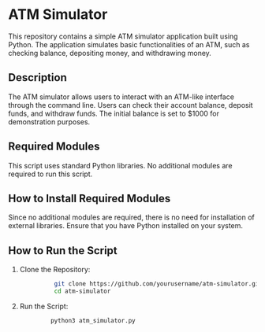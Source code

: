 # ATM Simulator

This repository contains a simple ATM simulator application built using Python. The application simulates basic functionalities of an ATM, such as checking balance, depositing money, and withdrawing money.

##  Description
The ATM simulator allows users to interact with an ATM-like interface through the command line. Users can check their account balance, deposit funds, and withdraw funds. The initial balance is set to $1000 for demonstration purposes.

##  Required Modules
This script uses standard Python libraries. No additional modules are required to run this script.

## How to Install Required Modules
Since no additional modules are required, there is no need for installation of external libraries. Ensure that you have Python installed on your system.

## How to Run the Script
1. Clone the Repository:
```bash 
             git clone https://github.com/yourusername/atm-simulator.git
             cd atm-simulator
```
2. Run the Script:
```bash 
            python3 atm_simulator.py
```
